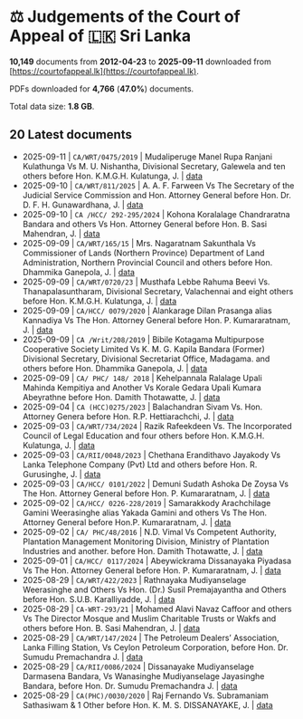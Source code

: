 # ⚖️ Judgements of the Court of Appeal of 🇱🇰 Sri Lanka

**10,149** documents from **2012-04-23** to **2025-09-11** downloaded from [https://courtofappeal.lk](https://courtofappeal.lk).

PDFs downloaded for **4,766** (**47.0%**) documents.

Total data size: **1.8 GB**.

## 20 Latest documents

- 2025-09-11 | `CA/WRT/0475/2019` | Mudaliperuge Manel Rupa Ranjani Kulathunga Vs M. U. Nishantha, Divisional Secretary, Galewela and ten others before Hon. K.M.G.H. Kulatunga, J. | [data](https://github.com/nuuuwan/lk_judiciary_appeals_court/tree/data//data/appeals/2020s/2025/2025-09-11-CA-WRT-0475-2019)
- 2025-09-10 | `CA/WRT/811/2025` | A. A. F. Farween Vs The Secretary of the Judicial Service Commission and Hon. Attorney General before Hon. Dr. D. F. H. Gunawardhana, J. | [data](https://github.com/nuuuwan/lk_judiciary_appeals_court/tree/data//data/appeals/2020s/2025/2025-09-10-CA-WRT-811-2025)
- 2025-09-10 | `CA /HCC/ 292-295/2024` | Kohona Koralalage Chandraratna Bandara and others Vs Hon. Attorney General before Hon. B. Sasi Mahendran, J. | [data](https://github.com/nuuuwan/lk_judiciary_appeals_court/tree/data//data/appeals/2020s/2025/2025-09-10-CA--HCC--292-295-2024)
- 2025-09-09 | `CA/WRT/165/15` | Mrs. Nagaratnam Sakunthala Vs Commissioner of Lands (Northern Province) Department of Land Administration, Northern Provincial Council and others before Hon. Dhammika Ganepola, J. | [data](https://github.com/nuuuwan/lk_judiciary_appeals_court/tree/data//data/appeals/2020s/2025/2025-09-09-CA-WRT-165-15)
- 2025-09-09 | `CA/WRT/0720/23` | Musthafa Lebbe Rahuma Beevi Vs. Thanapalasuntharam, Divisional Secretary, Valachennai and eight others before Hon. K.M.G.H. Kulatunga, J. | [data](https://github.com/nuuuwan/lk_judiciary_appeals_court/tree/data//data/appeals/2020s/2025/2025-09-09-CA-WRT-0720-23)
- 2025-09-09 | `CA/HCC/ 0079/2020` | Alankarage Dilan Prasanga alias Kannadiya Vs The Hon. Attorney General before Hon. P. Kumararatnam, J. | [data](https://github.com/nuuuwan/lk_judiciary_appeals_court/tree/data//data/appeals/2020s/2025/2025-09-09-CA-HCC--0079-2020)
- 2025-09-09 | `CA /Writ/208/2019` | Bibile Kotagama Multipurpose Cooperative Society Limited Vs K. M. G. Kapila Bandara (Former) Divisional Secretary, Divisional Secretariat Office, Madagama. and others before Hon. Dhammika Ganepola, J. | [data](https://github.com/nuuuwan/lk_judiciary_appeals_court/tree/data//data/appeals/2020s/2025/2025-09-09-CA--Writ-208-2019)
- 2025-09-09 | `CA/ PHC/ 148/ 2018` | Kehelpannala Ralalage Upali Mahinda Kempitiya and Another Vs Korale Gedara Upali Kumara Abeyrathne before Hon. Damith Thotawatte, J. | [data](https://github.com/nuuuwan/lk_judiciary_appeals_court/tree/data//data/appeals/2020s/2025/2025-09-09-CA--PHC--148--2018)
- 2025-09-04 | `CA (HCC)0275/2023` | Balachandran Sivam Vs. Hon. Attorney Genera before Hon. R.P. Hettiarachchi, J. | [data](https://github.com/nuuuwan/lk_judiciary_appeals_court/tree/data//data/appeals/2020s/2025/2025-09-04-CA--HCC-0275-2023)
- 2025-09-03 | `CA/WRT/734/2024` | Razik Rafeekdeen Vs. The Incorporated Council of Legal Education and four others before Hon. K.M.G.H. Kulatunga, J. | [data](https://github.com/nuuuwan/lk_judiciary_appeals_court/tree/data//data/appeals/2020s/2025/2025-09-03-CA-WRT-734-2024)
- 2025-09-03 | `CA/RII/0048/2023` | Chethana Erandithavo Jayakody Vs Lanka Telephone Company (Pvt) Ltd and others before Hon. R. Gurusinghe, J. | [data](https://github.com/nuuuwan/lk_judiciary_appeals_court/tree/data//data/appeals/2020s/2025/2025-09-03-CA-RII-0048-2023)
- 2025-09-03 | `CA/HCC/ 0101/2022` | Demuni Sudath Ashoka De Zoysa Vs The Hon. Attorney General before Hon. P. Kumararatnam, J. | [data](https://github.com/nuuuwan/lk_judiciary_appeals_court/tree/data//data/appeals/2020s/2025/2025-09-03-CA-HCC--0101-2022)
- 2025-09-02 | `CA/HCC/ 0226-228/2019` | Samarakkody Arachchilage Gamini Weerasinghe alias Yakada Gamini and others Vs The Hon. Attorney General before Hon.P. Kumararatnam, J. | [data](https://github.com/nuuuwan/lk_judiciary_appeals_court/tree/data//data/appeals/2020s/2025/2025-09-02-CA-HCC--0226-228-2019)
- 2025-09-02 | `CA/ PHC/48/2016` | N.D. Vimal Vs Competent Authority, Plantation Management Monitoring Division, Ministry of Plantation Industries and another. before Hon. Damith Thotawatte, J. | [data](https://github.com/nuuuwan/lk_judiciary_appeals_court/tree/data//data/appeals/2020s/2025/2025-09-02-CA--PHC-48-2016)
- 2025-09-01 | `CA/HCC/ 0117/2024` | Abeywickrama Dissanayaka Piyadasa Vs The Hon. Attorney General before Hon. P. Kumararatnam, J. | [data](https://github.com/nuuuwan/lk_judiciary_appeals_court/tree/data//data/appeals/2020s/2025/2025-09-01-CA-HCC--0117-2024)
- 2025-08-29 | `CA/WRT/422/2023` | Rathnayaka Mudiyanselage Weerasinghe and Others Vs Hon. (Dr.) Susil Premajayantha and Others before Hon. S.U.B. Karalliyadde, J. | [data](https://github.com/nuuuwan/lk_judiciary_appeals_court/tree/data//data/appeals/2020s/2025/2025-08-29-CA-WRT-422-2023)
- 2025-08-29 | `CA-WRT-293/21` | Mohamed Alavi Navaz Caffoor and others Vs The Director Mosque and Muslim Charitable Trusts or Wakfs and others before Hon. B. Sasi Mahendran, J. | [data](https://github.com/nuuuwan/lk_judiciary_appeals_court/tree/data//data/appeals/2020s/2025/2025-08-29-CA-WRT-293-21)
- 2025-08-29 | `CA/WRT/147/2024` | The Petroleum Dealers’ Association, Lanka Filling Station, Vs Ceylon Petroleum Corporation, before Hon. Dr. Sumudu Premachandra J. | [data](https://github.com/nuuuwan/lk_judiciary_appeals_court/tree/data//data/appeals/2020s/2025/2025-08-29-CA-WRT-147-2024)
- 2025-08-29 | `CA/RII/0086/2024` | Dissanayake Mudiyanselage Darmasena Bandara, Vs Wanasinghe Mudiyanselage Jayasinghe Bandara, before Hon. Dr. Sumudu Premachandra J. | [data](https://github.com/nuuuwan/lk_judiciary_appeals_court/tree/data//data/appeals/2020s/2025/2025-08-29-CA-RII-0086-2024)
- 2025-08-29 | `CA(PHC)/0030/2020` | Raj Fernando Vs. Subramaniam Sathasiwam & 1 Other before Hon. K. M. S. DISSANAYAKE, J. | [data](https://github.com/nuuuwan/lk_judiciary_appeals_court/tree/data//data/appeals/2020s/2025/2025-08-29-CA-PHC--0030-2020)
